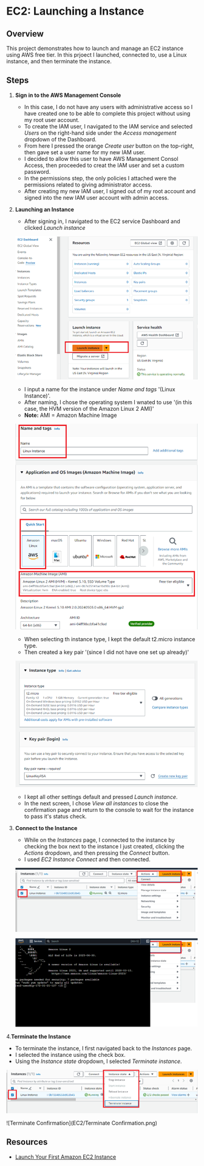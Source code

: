 # EC2: Launching a Instance

## Overview
This project demonstrates how to launch and manage an EC2 instance using AWS free tier. In this prjoect I launched, connected to, use a Linux instance, and then terminate the instance.

## Steps

1. **Sign in to the AWS Management Console**
   - In this case, I do not have any users with administrative access so I have created one to be able to complete this project without using my root user account.
   - To create the IAM user, I navigated to the IAM service and selected *Users* on the right-hand side under the *Access management* dropdown of the Dashboard.
   - From here I pressed the orange *Create user* button on the top-right, then gave set a user name for my new IAM user. 
   - I decided to allow this user to have AWS Management Consol Access, then proceeded to creat the IAM user and set a custom password. 
   - In the permissions step, the only policies I attached were the permissions related to giving administrator access. 
   - After creating my new IAM user, I signed out of my root account and signed into the new IAM user account with admin access. 

2. **Launching an Instance**
   - After signing in, I navigated to the EC2 service Dashboard and clicked *Launch instance*
   
   ![Launch Instance Button](EC2/Launch-Instance-Button.png)

   - I input a name for the instance under *Name and tags* '(Linux Instance)'.
   - After naming, I chose the operating system I wnated to use '(in this case, the HVM version of the Amazon Linux 2 AMI)'
   - **Note:** AMI = Amazon Machine Image

   ![Choosing Instance](EC2/Choosing-Instance.png)

   - When selecting th instance type, I kept the default t2.micro instance type.
   - Then created a key pair '(since I did not have one set up already)'

   ![Instance Type and Key Pair](EC2/Instance-Type-Key-Pair.png)

   - I kept all other settings default and pressed *Launch instance*. 
   - In the next screen, I chose *View all instances* to close the confirmation page and return to the console to wait for the instance to pass it's status check.

3. **Connect to the Instance**
   - While on the *Instances* page, I connected to the instance by checking the box next to the instance I just created, clicking the *Actions* dropdown, and then pressing the *Connect* button.
   - I used *EC2 Instance Connect* and then connected.

   ![Connect](EC2/Connect.png)

   ![Connected](EC2/Connected.png)

4.**Terminate the Instance**
   - To terminate the instance, I first navigated back to the *Instances* page.
   - I selected the instance using the check box.
   - Using the *Instance state* dropdown, I selected *Terminate instance*.

   ![Terminate](EC2/Terminate.png)

   ![Terminate Confirmation](EC2/Terminate Confirmation.png)

## Resources
- [Launch Your First Amazon EC2 Instance](https://docs.aws.amazon.com/AWSEC2/latest/UserGuide/EC2_GetStarted.html)
